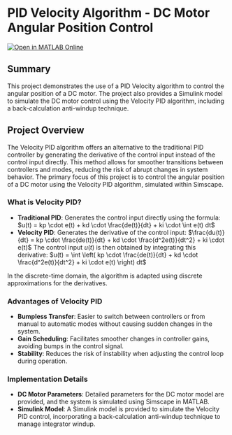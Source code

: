 # PID Velocity Algorithm - DC Motor Angular Position Control

[![Open in MATLAB Online](https://www.mathworks.com/images/responsive/global/open-in-matlab-online.svg)](https://matlab.mathworks.com/open/github/v1?repo=simorxb/PID-Velocity-Algorithm)

## Summary
This project demonstrates the use of a PID Velocity algorithm to control the angular position of a DC motor. The project also provides a Simulink model to simulate the DC motor control using the Velocity PID algorithm, including a back-calculation anti-windup technique.

## Project Overview
The Velocity PID algorithm offers an alternative to the traditional PID controller by generating the derivative of the control input instead of the control input directly. This method allows for smoother transitions between controllers and modes, reducing the risk of abrupt changes in system behavior. The primary focus of this project is to control the angular position of a DC motor using the Velocity PID algorithm, simulated within Simscape.

### What is Velocity PID?
- **Traditional PID**: Generates the control input directly using the formula:
  $u(t) = kp \cdot e(t) + kd \cdot \frac{de(t)}{dt} + ki \cdot \int e(t) dt$
- **Velocity PID**: Generates the derivative of the control input:
  $\frac{du(t)}{dt} = kp \cdot \frac{de(t)}{dt} + kd \cdot \frac{d^2e(t)}{dt^2} + ki \cdot e(t)$
  The control input $u(t)$ is then obtained by integrating this derivative:
  $u(t) = \int \left( kp \cdot \frac{de(t)}{dt} + kd \cdot \frac{d^2e(t)}{dt^2} + ki \cdot e(t) \right) dt$

In the discrete-time domain, the algorithm is adapted using discrete approximations for the derivatives.

### Advantages of Velocity PID
- **Bumpless Transfer**: Easier to switch between controllers or from manual to automatic modes without causing sudden changes in the system.
- **Gain Scheduling**: Facilitates smoother changes in controller gains, avoiding bumps in the control signal.
- **Stability**: Reduces the risk of instability when adjusting the control loop during operation.

### Implementation Details
- **DC Motor Parameters**: Detailed parameters for the DC motor model are provided, and the system is simulated using Simscape in MATLAB.
- **Simulink Model**: A Simulink model is provided to simulate the Velocity PID control, incorporating a back-calculation anti-windup technique to manage integrator windup.
